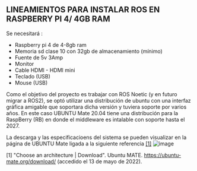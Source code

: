 ## LINEAMIENTOS PARA INSTALAR ROS EN RASPBERRY PI 4/ 4GB RAM

Se necesitará :  
- Raspberry pi 4 de 4-8gb ram 
- Memoria sd clase 10 con 32gb de almacenamiento (mínimo) 
- Fuente de 5v 3Amp 
- Monitor 
- Cable HDMI - HDMI mini
- Teclado (USB) 
- Mouse (USB)

Como el objetivo del proyecto es trabajar con ROS Noetic (y en futuro migrar a ROS2), se optó utilizar una distribución de ubuntu con una interfaz gráfica amigable que soportara dicha versión y tuviera soporte por varios años. 
En este caso UBUNTU Mate 20.04 tiene una distribución para la RaspBerry (RB) en donde el middleware es intalable con soporte hasta el 2027. 

La descarga y las especificacioens del sistema se pueden visualizar en la página de UBUNTU Mate ligada a la siguiente referencia [[1]](#1)
![image](https://user-images.githubusercontent.com/20031100/168504202-2b1ba9af-53c8-4d7e-afe7-20bcbc41ad4f.png)





<a id="1">[1]</a> "Choose an architecture | Download". Ubuntu MATE. https://ubuntu-mate.org/download/ (accedido el 13 de mayo de 2022).

